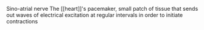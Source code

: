 Sino-atrial nerve
The [[heart]]'s pacemaker, small patch of tissue that sends out waves of electrical excitation at regular intervals in order to initiate contractions
